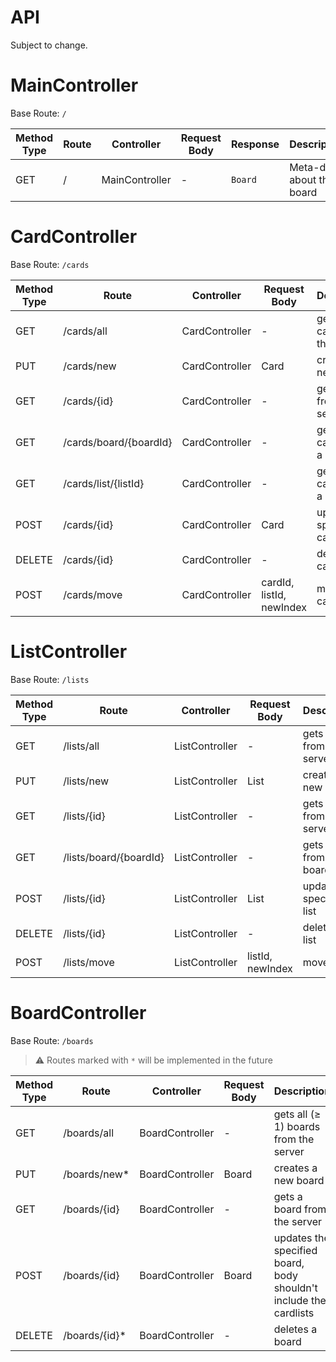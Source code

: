 API
===

Subject to change.

# MainController

Base Route: `/`

| Method Type | Route | Controller     | Request Body | Response | Description               |
|-------------|-------|----------------|--------------|----------|---------------------------|
| GET         | /     | MainController | -            | `Board`  | Meta-data about the board |

# CardController

Base Route: `/cards`

| Method Type | Route                  | Controller     | Request Body             | Description                    |
|-------------|------------------------|----------------|--------------------------|--------------------------------|
| GET         | /cards/all             | CardController | -                        | gets all cards from the server |
| PUT         | /cards/new             | CardController | Card                     | creates a new card             |
| GET         | /cards/{id}            | CardController | -                        | gets a card from the server    |
| GET         | /cards/board/{boardId} | CardController | -                        | gets all cards from a board    |
| GET         | /cards/list/{listId}   | CardController | -                        | gets all cards from a list     |
| POST        | /cards/{id}            | CardController | Card                     | updates the specified card     |
| DELETE      | /cards/{id}            | CardController | -                        | deletes a card                 |
| POST        | /cards/move            | CardController | cardId, listId, newIndex | moves a card                   |

# ListController

Base Route: `/lists`

| Method Type | Route                  | Controller     | Request Body     | Description                    |
|-------------|------------------------|----------------|------------------|--------------------------------|
| GET         | /lists/all             | ListController | -                | gets all lists from the server |
| PUT         | /lists/new             | ListController | List             | creates a new list             |
| GET         | /lists/{id}            | ListController | -                | gets a list from the server    |
| GET         | /lists/board/{boardId} | ListController | -                | gets all lists from a board    |
| POST        | /lists/{id}            | ListController | List             | updates the specified list     |
| DELETE      | /lists/{id}            | ListController | -                | deletes a list                 |
| POST        | /lists/move            | ListController | listId, newIndex | moves a list                   |

# BoardController

Base Route: `/boards`

> ⚠ Routes marked with `*` will be implemented in the future

| Method Type | Route         | Controller      | Request Body | Description                                                       |
|-------------|---------------|-----------------|--------------|-------------------------------------------------------------------|
| GET         | /boards/all   | BoardController | -            | gets all (&ge; 1) boards from the server                          |
| PUT         | /boards/new*  | BoardController | Board        | creates a new board                                               |
| GET         | /boards/{id}  | BoardController | -            | gets a board from the server                                      |
| POST        | /boards/{id}  | BoardController | Board        | updates the specified board, body shouldn't include the cardlists |
| DELETE      | /boards/{id}* | BoardController | -            | deletes a board                                                   |

